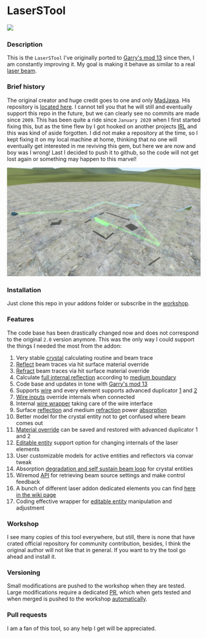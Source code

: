 # LaserSTool

[![](https://img.youtube.com/vi/QCbQLuknN9Y/0.jpg)](http://www.youtube.com/watch?v=QCbQLuknN9Y "")

### Description
This is the `LaserSTool` I've originally ported to [Garry's mod 13][ref-gmod-link]
since then, I am constantly improving it. My goal is making it behave as similar to a
real [laser beam][ref-laser-beam].

### Brief history
The original creator and huge credit goes to one and only [MadJawa][ref-author-org].
His repository is [located here][ref-org-repo]. I cannot tell you that he will still
and eventually support this repo in the future, but we can clearly see no commits are
made since `2009`. This has been quite a ride since `January 2020` when I first started
fixing this, but as the time flew by I got hooked on another projects [IRL][ref-exp-irl]
and this was kind of aside forgotten. I did not make a repository at the time, so I kept
fixing it on my local machine at home, thinking that no one will eventually get interested
in me reviving this gem, but here we are now and boy was I wrong! Last I decided to push
it to github, so the code will not get lost again or something may happen to this marvel!

![LaserSTool][ref-screenshot]

### Installation
Just clone this repo in your addons folder or subscribe in the [workshop][ref-workshop].

### Features
The code base has been drastically changed now and does not correspond to the original `2.0`
version anymore. This was the only way I could support the things I needed the most from the addon:

1. Very stable [crystal][ref-crystal] calculating routine and beam trace
2. [Reflect][ref-reflect] beam traces via hit surface material override
3. [Refract][ref-refract-pic] beam traces via hit surface material override
4. Calculate [full internal reflection][ref-total-reflect] according to [medium boundary][ref-boundary]
5. Code base and updates in tone with [Garry's mod 13][ref-gmod-link]
6. Supports [wire][ref-wire] and every element supports advanced duplicator [1][ref-adv-dupe1] and [2][ref-adv-dupe2]
7. [Wire inputs][ref-wire] override internals when connected
8. Internal [wire wrapper][ref-wire-wrap] taking care of the wire interface
9. Surface [reflection][ref-reflect] and medium [refraction][ref-refract] power [absorption][ref-reflect-rate]
10. Better model for the crystal entity not to get confused where beam comes out
11. [Material override][ref-mat-override] can be saved and restored with advanced duplicator 1 and 2
12. [Editable entity][ref-ent-edit] support option for changing internals of the laser elements
13. User customizable models for active entities and reflectors via convar tweak
14. Absorption [degradation and self sustain beam loop][ref-crystal] for crystal entities
15. Wiremod [API][ref-wire-api] for retrieving beam source settings and make control feedback
16. A bunch of different laser addon dedicated elements you can find [here in the wiki page][ref-wiki-page]
17. Coding effective wrapper for [editable entity][ref-ent-edit] manipulation and adjustment

### Workshop
I see many copies of this tool everywhere, but still, there is none that
have crated official repository for community contribution, besides, I think
the original author will not like that in general. If you want to try the tool
go ahead and install it.

### Versioning
Small modifications are pushed to the workshop when they are tested. Large
modifications require a dedicated [PR][ref-git-pr], which when gets tested
and when merged is pushed to the workshop [automatically][ref-ws-publish].

### Pull requests
I am a fan of this tool, so any help I get will be appreciated.

[ref-total-reflect]: https://en.wikipedia.org/wiki/Total_internal_reflection
[ref-reflect]: https://en.wikipedia.org/wiki/Reflection_(physics)
[ref-refract]: https://en.wikipedia.org/wiki/Refraction
[ref-screenshot]: https://raw.githubusercontent.com/dvdvideo1234/LaserSTool/main/data/laseremitter/tools/pictures/screenshot.jpg
[ref-reflect-rate]: https://raw.githubusercontent.com/dvdvideo1234/LaserSTool/main/data/laseremitter/tools/pictures/reflect_rate.jpg
[ref-refract-pic]: https://raw.githubusercontent.com/dvdvideo1234/LaserSTool/main/data/laseremitter/tools/pictures/refract.jpg
[ref-crystal]: https://raw.githubusercontent.com/dvdvideo1234/LaserSTool/main/data/laseremitter/tools/pictures/crystal.jpg
[ref-boundary]: https://raw.githubusercontent.com/dvdvideo1234/LaserSTool/main/data/laseremitter/tools/pictures/optic-cable.jpg
[ref-wire-api]: https://github.com/dvdvideo1234/LaserSTool/wiki/Wiremod-API
[ref-wire]: https://github.com/wiremod/wire
[ref-wire-wrap]: https://github.com/dvdvideo1234/LaserSTool/blob/main/lua/laseremitter/wire_wrapper.lua
[ref-wiki-page]: https://github.com/dvdvideo1234/LaserSTool/wiki
[ref-ent-edit]: https://wiki.facepunch.com/gmod/Editable_Entities
[ref-mat-override]: https://wiki.facepunch.com/gmod/Entity:SetMaterial
[ref-workshop]: https://steamcommunity.com/sharedfiles/filedetails/?id=2546685571
[ref-gmod-link]: https://gmod.facepunch.com/
[ref-laser-beam]: https://en.wikipedia.org/wiki/Laser
[ref-author-org]: https://forum.facepunch.com/u/madjawa-legacy
[ref-org-repo]: https://svn.madjawa.net/lua/LaserSTOOL/
[ref-git-pr]: https://github.com/dvdvideo1234/LaserSTool/pulls
[ref-ws-publish]: https://github.com/dvdvideo1234/LaserSTool/blob/main/workshop_publish.bat
[ref-exp-irl]: https://www.grammarly.com/blog/irl-meaning/
[ref-adv-dupe1]: https://github.com/wiremod/advduplicator
[ref-adv-dupe2]: https://github.com/wiremod/advdupe2
